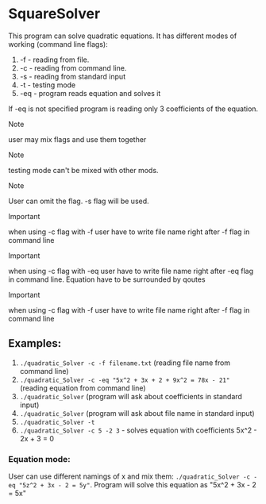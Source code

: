 # SquareSolver
This program can solve quadratic equations.
It has different modes of working (command line flags):
1) -f - reading from file.
2) -c - reading from command line.
3) -s - reading from standard input 
4) -t - testing mode
5) -eq - program reads equation and solves it

If -eq is not specified program is reading only 3 coefficients of the equation.

> [!NOTE]
> user may mix flags and use them together

> [!NOTE]
> testing mode can't be mixed with other mods.

> [!NOTE]
> User can omit the flag. -s flag will be used.

> [!IMPORTANT]
> when using -c flag with -f user have to write file name right after -f flag in command line

> [!IMPORTANT]
> when using -c flag with -eq user have to write file name right after -eq flag in command line.
> Equation have to be surrounded by qoutes

> [!IMPORTANT]
> when using -c flag with -f user have to write file name right after -f flag in command line


## Examples:
1) `./quadratic_Solver -c -f filename.txt` (reading file name from command line)
2) `./quadratic_Solver -c -eq "5x^2 + 3x + 2 + 9x^2 = 78x - 21"` (reading equation from command line)
3) `./quadratic_Solver` (program will ask about coefficients in standard input)
4) `./quadratic_Solver` (program will ask about file name in standard input)
5) `./quadratic_Solver -t`
6) `./quadratic_Solver -c 5 -2 3` - solves equation with coefficients 5x^2 - 2x + 3 = 0

### Equation mode:

User can use different namings of x and mix them:
`./quadratic_Solver -c -eq "5z^2 + 3x - 2 = 5y"`. Program will solve this equation as "5x^2 + 3x - 2 = 5x"
